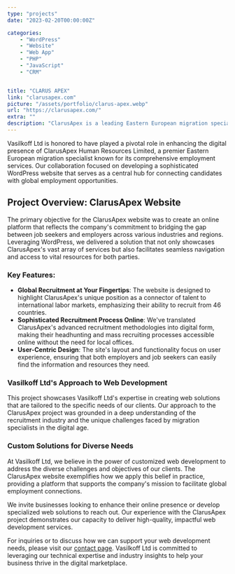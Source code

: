 ```yaml
---
type: "projects"
date: "2023-02-20T00:00:00Z"

categories: 
    - "WordPress"
    - "Website"
    - "Web App"
    - "PHP"
    - "JavaScript"
    - "CRM"


title: "CLARUS APEX"
link: "clarusapex.com"
picture: "/assets/portfolio/clarus-apex.webp"
url: "https://clarusapex.com/"
extra: ""
description: "ClarusApex is a leading Eastern European migration specialist that offers employment opportunities for candidates worldwide, recruiting from 46 countries for local and international work assignments using headhunting and mass recruiting processes without the need for local offices."
---
```

Vasilkoff Ltd is honored to have played a pivotal role in enhancing the digital presence of ClarusApex Human Resources Limited, a premier Eastern European migration specialist known for its comprehensive employment services. Our collaboration focused on developing a sophisticated WordPress website that serves as a central hub for connecting candidates with global employment opportunities.

## Project Overview: ClarusApex Website
The primary objective for the ClarusApex website was to create an online platform that reflects the company's commitment to bridging the gap between job seekers and employers across various industries and regions. Leveraging WordPress, we delivered a solution that not only showcases ClarusApex's vast array of services but also facilitates seamless navigation and access to vital resources for both parties.

### Key Features:
- **Global Recruitment at Your Fingertips**: The website is designed to highlight ClarusApex's unique position as a connector of talent to international labor markets, emphasizing their ability to recruit from 46 countries.
- **Sophisticated Recruitment Process Online**: We've translated ClarusApex's advanced recruitment methodologies into digital form, making their headhunting and mass recruiting processes accessible online without the need for local offices.
- **User-Centric Design**: The site's layout and functionality focus on user experience, ensuring that both employers and job seekers can easily find the information and resources they need.

### Vasilkoff Ltd's Approach to Web Development
This project showcases Vasilkoff Ltd's expertise in creating web solutions that are tailored to the specific needs of our clients. Our approach to the ClarusApex project was grounded in a deep understanding of the recruitment industry and the unique challenges faced by migration specialists in the digital age.

### Custom Solutions for Diverse Needs
At Vasilkoff Ltd, we believe in the power of customized web development to address the diverse challenges and objectives of our clients. The ClarusApex website exemplifies how we apply this belief in practice, providing a platform that supports the company's mission to facilitate global employment connections.

We invite businesses looking to enhance their online presence or develop specialized web solutions to reach out. Our experience with the ClarusApex project demonstrates our capacity to deliver high-quality, impactful web development services.

For inquiries or to discuss how we can support your web development needs, please visit our [contact page](https://vasilkoff.com/contact-us). Vasilkoff Ltd is committed to leveraging our technical expertise and industry insights to help your business thrive in the digital marketplace.